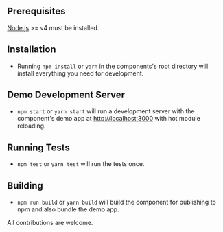 ## Prerequisites

[Node.js](http://nodejs.org/) >= v4 must be installed.

## Installation

- Running `npm install` or `yarn` in the components's root directory will install everything you need for development.

## Demo Development Server

- `npm start` or `yarn start` will run a development server with the component's demo app at [http://localhost:3000](http://localhost:3000) with hot module reloading.

## Running Tests

- `npm test` or `yarn test` will run the tests once.

## Building

- `npm run build` or `yarn build` will build the component for publishing to npm and also bundle the demo app.

All contributions are welcome.
